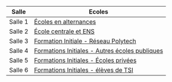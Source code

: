 <section>
<table >
	<thead>
		<tr>
			<th>Salle</th>
			<th>Ecoles</th> 
		</tr>
	</thead>
	<tbody>
		<tr>
			<td>
Salle 1
			</td>
			<td>
				<a href="https://meet.jit.si/Forum_Branly_SG1">Écoles en alternances</a>
			</td>
		</tr>
		<tr>
			<td>
Salle 2
			</td>
			<td>
				<a href="https://meet.jit.si/Forum_Branly_SG2">École centrale et ENS</a>
			</td>
		</tr>
		<tr>
			<td>
Salle 3
			</td>
			<td>
				<a href="https://meet.jit.si/Forum_Branly_SG3">Formation Initiale - Réseau Polytech</a>
			</td>
		</tr>
		<tr>
			<td>
Salle 4
			</td>
			<td>
			<a href="https://meet.jit.si/Forum_Branly_SG4">Formations Initiales - Autres écoles publiques</a>
			</td>
		</tr>
		<tr>
			<td>
Salle 5
			</td>
			<td>
				<a href="https://meet.jit.si/Forum_Branly_SG5">Formations Initiales - Écoles privées</a>
			</td>
		</tr>
		<tr>
			<td>
			Salle 6
			</td>
			<td>
				<a href="https://meet.jit.si/Forum_Branly_SG6">Formations Initiales - élèves de TSI</a>
			</td>
		</tr>
	</tbody>
</table>
</section>

